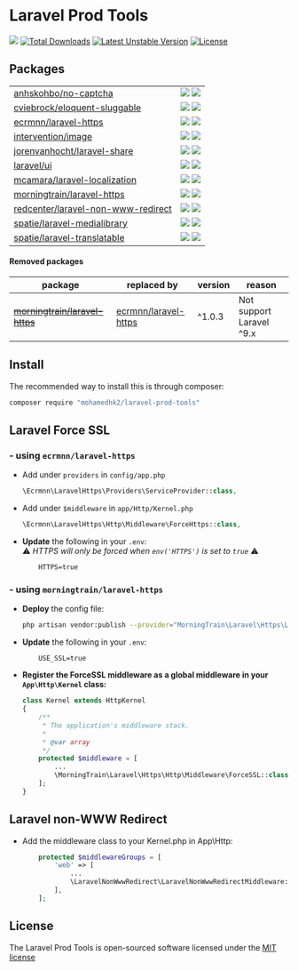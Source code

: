 # Laravel Prod Tools

[![](http://poser.pugx.org/mohamedhk2/laravel-prod-tools/v)](https://packagist.org/packages/mohamedhk2/laravel-prod-tools)
[![Total Downloads](http://poser.pugx.org/mohamedhk2/laravel-prod-tools/downloads)](https://packagist.org/packages/mohamedhk2/laravel-prod-tools)
[![Latest Unstable Version](http://poser.pugx.org/mohamedhk2/laravel-prod-tools/v/unstable)](https://packagist.org/packages/mohamedhk2/laravel-prod-tools)
[![License](http://poser.pugx.org/mohamedhk2/laravel-prod-tools/license)](https://packagist.org/packages/mohamedhk2/laravel-prod-tools)

## Packages

|                                                                                                         |                                                                                                                                         |
|---------------------------------------------------------------------------------------------------------|-----------------------------------------------------------------------------------------------------------------------------------------|
| [anhskohbo/no-captcha](https://packagist.org/packages/anhskohbo/no-captcha)                             | ![](http://poser.pugx.org/anhskohbo/no-captcha/v) ![](http://poser.pugx.org/anhskohbo/no-captcha/downloads)                             |
| [cviebrock/eloquent-sluggable](https://packagist.org/packages/cviebrock/eloquent-sluggable)             | ![](http://poser.pugx.org/cviebrock/eloquent-sluggable/v) ![](http://poser.pugx.org/cviebrock/eloquent-sluggable/downloads)             |
| [ecrmnn/laravel-https](https://packagist.org/packages/ecrmnn/laravel-https)                             | ![](http://poser.pugx.org/ecrmnn/laravel-https/v) ![](http://poser.pugx.org/ecrmnn/laravel-https/downloads)                             |
| [intervention/image](https://packagist.org/packages/intervention/image)                                 | ![](http://poser.pugx.org/intervention/image/v) ![](http://poser.pugx.org/intervention/image/downloads)                                 |
| [jorenvanhocht/laravel-share](https://packagist.org/packages/jorenvanhocht/laravel-share)               | ![](http://poser.pugx.org/jorenvanhocht/laravel-share/v) ![](http://poser.pugx.org/jorenvanhocht/laravel-share/downloads)               |
| [laravel/ui](https://packagist.org/packages/laravel/ui)                                                 | ![](http://poser.pugx.org/laravel/ui/v) ![](http://poser.pugx.org/laravel/ui/downloads)                                                 |
| [mcamara/laravel-localization](https://packagist.org/packages/mcamara/laravel-localization)             | ![](http://poser.pugx.org/mcamara/laravel-localization/v) ![](http://poser.pugx.org/mcamara/laravel-localization/downloads)             |
| [morningtrain/laravel-https](https://packagist.org/packages/morningtrain/laravel-https)                 | ![](http://poser.pugx.org/morningtrain/laravel-https/v) ![](http://poser.pugx.org/morningtrain/laravel-https/downloads)                 |
| [redcenter/laravel-non-www-redirect](https://packagist.org/packages/redcenter/laravel-non-www-redirect) | ![](http://poser.pugx.org/redcenter/laravel-non-www-redirect/v) ![](http://poser.pugx.org/redcenter/laravel-non-www-redirect/downloads) |
| [spatie/laravel-medialibrary](https://packagist.org/packages/spatie/laravel-medialibrary)               | ![](http://poser.pugx.org/spatie/laravel-medialibrary/v) ![](http://poser.pugx.org/spatie/laravel-medialibrary/downloads)               |
| [spatie/laravel-translatable](https://packagist.org/packages/spatie/laravel-translatable)               | ![](http://poser.pugx.org/spatie/laravel-translatable/v) ![](http://poser.pugx.org/spatie/laravel-translatable/downloads)               |

#### Removed packages

| package                                                                                            | replaced by                                                                 | version | reason                   |
|----------------------------------------------------------------------------------------------------|-----------------------------------------------------------------------------|---------|--------------------------|
| <del>[morningtrain/laravel-https](https://packagist.org/packages/morningtrain/laravel-https)</del> | [ecrmnn/laravel-https](https://packagist.org/packages/ecrmnn/laravel-https) | ^1.0.3  | Not support Laravel ^9.x |

## Install

The recommended way to install this is through composer:

```bash
composer require "mohamedhk2/laravel-prod-tools"
```

## Laravel Force SSL

### - using `ecrmnn/laravel-https`

- Add under ``providers`` in ``config/app.php``
  ```php
  \Ecrmnn\LaravelHttps\Providers\ServiceProvider::class,
  ```

- Add under ``$middleware`` in ``app/Http/Kernel.php``
  ```php
  \Ecrmnn\LaravelHttps\Http\Middleware\ForceHttps::class,
  ```

- **Update** the following in your `.env`:  
  :warning: *HTTPS will only be forced when ``env('HTTPS')`` is set to ``true``* :warning:
  ```dotenv
      HTTPS=true
  ```

### - using `morningtrain/laravel-https`

- **Deploy** the config file:

  ``` bash
  php artisan vendor:publish --provider="MorningTrain\Laravel\Https\LaravelHttpsServiceProvider"
  ``` 

- **Update** the following in your `.env`:

  ```dotenv
      USE_SSL=true
  ```

- **Register the ForceSSL middleware as a global middleware in your `App\Http\Kernel` class:**

  ``` php
  class Kernel extends HttpKernel
  {
      /**
       * The application's middleware stack.
       *
       * @var array
       */
      protected $middleware = [
          ...
          \MorningTrain\Laravel\Https\Http\Middleware\ForceSSL::class,
      ];
  }
  ```

## Laravel non-WWW Redirect

- Add the middleware class to your Kernel.php in App\Http:

  ``` php
      protected $middlewareGroups = [
          'web' => [
              ...
              \LaravelNonWwwRedirect\LaravelNonWwwRedirectMiddleware::class,
          ],
      ];
  ```

## License

The Laravel Prod Tools is open-sourced software licensed under the [MIT license](http://opensource.org/licenses/MIT)
